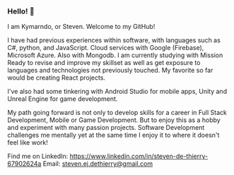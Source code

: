 ### Hello! 👋

I am Kymarndo, or Steven. Welcome to my GitHub!

I have had previous experiences within software, with languages such as C#, python, and JavaScript. Cloud services with Google (Firebase), Microsoft Azure. Also with Mongodb. I am currently studying with Mission Ready to revise and improve my skillset as well as get exposure to languages and technologies not previously touched. My favorite so far would be creating React projects.

I've also had some tinkering with Android Studio for mobile apps, Unity and Unreal Engine for game development.

My path going forward is not only to develop skills for a career in Full Stack Development, Mobile or Game Development. But to enjoy this as a hobby and experiment with many passion projects. Software Development challenges me mentally yet at the same time I enjoy it to where it doesn't feel like work!

Find me on LinkedIn: https://www.linkedin.com/in/steven-de-thierry-67902624a
Email: steven.ej.dethierry@gmail.com

<!--
**Kymarndo/Kymarndo** is a ✨ _special_ ✨ repository because its `README.md` (this file) appears on your GitHub profile.

Here are some ideas to get you started:

- 🔭 I’m currently working on ...
- 🌱 I’m currently learning ...
- 👯 I’m looking to collaborate on ...
- 🤔 I’m looking for help with ...
- 💬 Ask me about ...
- 📫 How to reach me: ...
- 😄 Pronouns: ...
- ⚡ Fun fact: ...
-->
